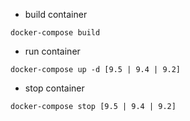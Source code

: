 - build container
```
docker-compose build
```

- run container
```
docker-compose up -d [9.5 | 9.4 | 9.2]
```

- stop container
```
docker-compose stop [9.5 | 9.4 | 9.2]
```
